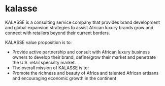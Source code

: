 # kalasse

KALASSE is a consulting service company that provides brand development and global expansion strategies to assist African luxury brands grow and connect with retailers beyond their current borders.       

KALASSE value proposition is to:
* Provide active partnership and consult with African luxury business owners to develop their brand, define/grow their market and penetrate the U.S. retail specialty market.
* The overall mission of KALASSE is to:
* Promote the richness and beauty of Africa and talented African artisans and encouraging economic growth in the continent
